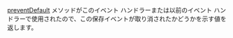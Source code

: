 [preventDefault](../preventDefault.md) メソッドがこのイベント ハンドラーまたは以前のイベント ハンドラーで使用されたので、この保存イベントが取り消されたかどうかを示す値を返します。